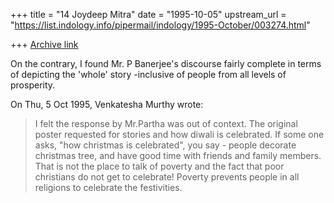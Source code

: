 +++
title = "14 Joydeep Mitra"
date = "1995-10-05"
upstream_url = "https://list.indology.info/pipermail/indology/1995-October/003274.html"

+++
[Archive link](https://list.indology.info/pipermail/indology/1995-October/003274.html)

On the contrary, I found Mr. P Banerjee's discourse fairly complete in terms of
depicting the 'whole' story -inclusive of people from all levels of prosperity.

On Thu, 5 Oct 1995, Venkatesha Murthy wrote:

> I  felt the response by Mr.Partha was out of context. The original poster
> requested for stories and how diwali is celebrated.  If some one asks, "how
> christmas is celebrated", you say - people decorate christmas tree,
> and have good time with friends and family members. That is not the place to
> talk of poverty and the fact that poor christians do not get to celebrate!
> Poverty prevents people in all religions to celebrate the festivities.





